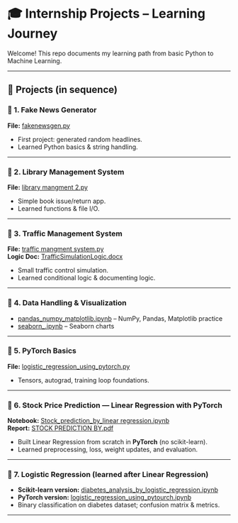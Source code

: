 # 🎓 Internship Projects – Learning Journey

Welcome! This repo documents my learning path from basic Python to Machine Learning.

---

## 📂 Projects (in sequence)

### 🔹 1. Fake News Generator
**File:** [fakenewsgen.py](fakenewsgen.py)  
- First project: generated random headlines.
- Learned Python basics & string handling.

---

### 🔹 2. Library Management System
**File:** [library mangment 2.py](library%20mangment%202.py)  
- Simple book issue/return app.
- Learned functions & file I/O.

---

### 🔹 3. Traffic Management System
**File:** [traffic mangment system.py](traffic%20mangment%20system.py)  
**Logic Doc:** [TrafficSimulationLogic.docx](TrafficSimulationLogic.docx)  
- Small traffic control simulation.
- Learned conditional logic & documenting logic.

---

### 🔹 4. Data Handling & Visualization
- [pandas_numpy_matplotlib.ipynb](pandas_numpy_matplotlib.ipynb) – NumPy, Pandas, Matplotlib practice  
- [seaborn_.ipynb](seaborn_.ipynb) – Seaborn charts

---

### 🔹 5. PyTorch Basics
**File:** [logistic_regression_using_pytorch.py](logistic_regression_using_pytorch.py)  
- Tensors, autograd, training loop foundations.

---

### 🔹 6. Stock Price Prediction — **Linear Regression with PyTorch**
**Notebook:** [Stock_prediction_by_linear regression.ipynb](Stock_prediction_by_linear%20regression.ipynb)  
**Report:** [STOCK PREDICTION BY.pdf](STOCK%20PREDICTION%20BY.pdf)  
- Built Linear Regression from scratch in **PyTorch** (no scikit-learn).  
- Learned preprocessing, loss, weight updates, and evaluation.

---

### 🔹 7. Logistic Regression (learned **after** Linear Regression)
- **Scikit-learn version:** [diabetes_analysis_by_logistic_regression.ipynb](diabetes_analysis_by_logistic_regression.ipynb)  
- **PyTorch version:** [logistic_regression_using_pytourch.ipynb](logistic_regression_using_pytourch.ipynb)  
- Binary classification on diabetes dataset; confusion matrix & metrics.

---

